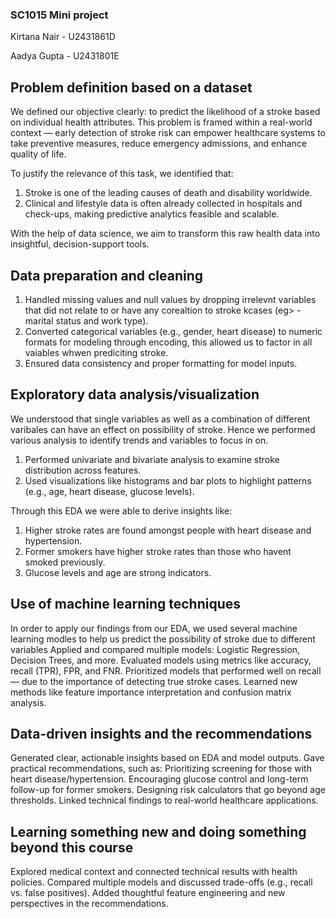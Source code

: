 ### SC1015 Mini project 
Kirtana Nair - U2431861D

Aadya Gupta - U2431801E

## Problem definition based on a dataset
We defined our objective clearly: to predict the likelihood of a stroke based on individual health attributes. This problem is framed within a real-world context — early detection of stroke risk can empower healthcare systems to take preventive measures, reduce emergency admissions, and enhance quality of life.

To justify the relevance of this task, we identified that:

1) Stroke is one of the leading causes of death and disability worldwide.
2) Clinical and lifestyle data is often already collected in hospitals and check-ups, making predictive analytics feasible and scalable.

With the help of data science, we aim to transform this raw health data into insightful, decision-support tools.


## Data preparation and cleaning
1) Handled missing values and null values by dropping irrelevnt variables that did not relate to or have any corealtion to stroke kcases (eg> - marital status and work type).
2) Converted categorical variables (e.g., gender, heart disease) to numeric formats for modeling through encoding, this allowed us to factor in all vaiables whwen prediciting stroke. 
3) Ensured data consistency and proper formatting for model inputs.

## Exploratory data analysis/visualization 
We understood that single variables as well as a combination of different varibales can have an effect on possibility of stroke. Hence we performed various analysis to identify trends and variables to focus in on. 

1) Performed univariate and bivariate analysis to examine stroke distribution across features.
2) Used visualizations like histograms and bar plots to highlight patterns (e.g., age, heart disease, glucose levels).
   
Through this EDA we were able to derive insights like:
1) Higher stroke rates are found amongst people with heart disease and hypertension.
2) Former smokers have higher stroke rates than those who havent smoked previously.
3) Glucose levels and age are strong indicators.

## Use of machine learning techniques 
In order to apply our findings from our EDA, we used several machine learning modles to help us predict the possibility of stroke due to different variables
Applied and compared multiple models: Logistic Regression, Decision Trees, and more.
Evaluated models using metrics like accuracy, recall (TPR), FPR, and FNR.
Prioritized models that performed well on recall — due to the importance of detecting true stroke cases.
Learned new methods like feature importance interpretation and confusion matrix analysis.

## Data-driven insights and the recommendations
Generated clear, actionable insights based on EDA and model outputs.
Gave practical recommendations, such as:
Prioritizing screening for those with heart disease/hypertension.
Encouraging glucose control and long-term follow-up for former smokers.
Designing risk calculators that go beyond age thresholds.
Linked technical findings to real-world healthcare applications.


## Learning something new and doing something beyond this course
Explored medical context and connected technical results with health policies.
Compared multiple models and discussed trade-offs (e.g., recall vs. false positives).
Added thoughtful feature engineering and new perspectives in the recommendations.
